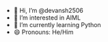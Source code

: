 - 👋 Hi, I’m @devansh2506
- 👀 I’m interested in AIML
- 🌱 I’m currently learning Python
- 😄 Pronouns: He/Him

<!---
devansh2506/devansh2506 is a ✨ special ✨ repository because its `README.md` (this file) appears on your GitHub profile.
You can click the Preview link to take a look at your changes.
--->
